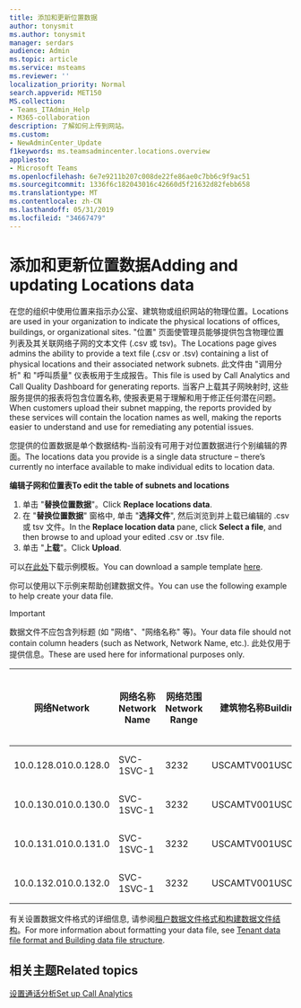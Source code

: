 ```yaml
---
title: 添加和更新位置数据
author: tonysmit
ms.author: tonysmit
manager: serdars
audience: Admin
ms.topic: article
ms.service: msteams
ms.reviewer: ''
localization_priority: Normal
search.appverid: MET150
MS.collection:
- Teams_ITAdmin_Help
- M365-collaboration
description: 了解如何上传到网站。
ms.custom:
- NewAdminCenter_Update
f1keywords: ms.teamsadmincenter.locations.overview
appliesto:
- Microsoft Teams
ms.openlocfilehash: 6e7e9211b207c008de22fe86ae0c7bb6c9f9ac51
ms.sourcegitcommit: 1336f6c182043016c42660d5f21632d82febb658
ms.translationtype: MT
ms.contentlocale: zh-CN
ms.lasthandoff: 05/31/2019
ms.locfileid: "34667479"
---
```

<a name="adding-and-updating-locations-data"></a><span data-ttu-id="b8e43-103">添加和更新位置数据</span><span class="sxs-lookup"><span data-stu-id="b8e43-103">Adding and updating Locations data</span></span>
============================

<span data-ttu-id="b8e43-104">在您的组织中使用位置来指示办公室、建筑物或组织网站的物理位置。</span><span class="sxs-lookup"><span data-stu-id="b8e43-104">Locations are used in your organization to indicate the physical locations of offices, buildings, or organizational sites.</span></span> <span data-ttu-id="b8e43-105">"位置" 页面使管理员能够提供包含物理位置列表及其关联网络子网的文本文件 (.csv 或 tsv)。</span><span class="sxs-lookup"><span data-stu-id="b8e43-105">The Locations page gives admins the ability to provide a text file (.csv or .tsv) containing a list of physical locations and their associated network subnets.</span></span> <span data-ttu-id="b8e43-106">此文件由 "调用分析" 和 "呼叫质量" 仪表板用于生成报告。</span><span class="sxs-lookup"><span data-stu-id="b8e43-106">This file is used by Call Analytics and Call Quality Dashboard for generating reports.</span></span> <span data-ttu-id="b8e43-107">当客户上载其子网映射时, 这些服务提供的报表将包含位置名称, 使报表更易于理解和用于修正任何潜在问题。</span><span class="sxs-lookup"><span data-stu-id="b8e43-107">When customers upload their subnet mapping, the reports provided by these services will contain the location names as well, making the reports easier to understand and use for remediating any potential issues.</span></span>

<span data-ttu-id="b8e43-108">您提供的位置数据是单个数据结构-当前没有可用于对位置数据进行个别编辑的界面。</span><span class="sxs-lookup"><span data-stu-id="b8e43-108">The locations data you provide is a single data structure – there’s currently no interface available to make individual edits to location data.</span></span> 

<span data-ttu-id="b8e43-109">**编辑子网和位置表**</span><span class="sxs-lookup"><span data-stu-id="b8e43-109">**To edit the table of subnets and locations**</span></span>

1. <span data-ttu-id="b8e43-110">单击 "**替换位置数据**"。</span><span class="sxs-lookup"><span data-stu-id="b8e43-110">Click **Replace locations data**.</span></span>
2. <span data-ttu-id="b8e43-111">在 "**替换位置数据**" 窗格中, 单击 "**选择文件**", 然后浏览到并上载已编辑的 .csv 或 tsv 文件。</span><span class="sxs-lookup"><span data-stu-id="b8e43-111">In the **Replace location data** pane, click **Select a file**, and then browse to and upload your edited .csv or .tsv file.</span></span> 
3. <span data-ttu-id="b8e43-112">单击 "**上载**"。</span><span class="sxs-lookup"><span data-stu-id="b8e43-112">Click **Upload**.</span></span> 


<span data-ttu-id="b8e43-113">可以[在此处](https://github.com/MicrosoftDocs/OfficeDocs-SkypeForBusiness/blob/live/Teams/downloads/locations-template.zip?raw=true)下载示例模板。</span><span class="sxs-lookup"><span data-stu-id="b8e43-113">You can download a sample template [here](https://github.com/MicrosoftDocs/OfficeDocs-SkypeForBusiness/blob/live/Teams/downloads/locations-template.zip?raw=true).</span></span>

<span data-ttu-id="b8e43-114">你可以使用以下示例来帮助创建数据文件。</span><span class="sxs-lookup"><span data-stu-id="b8e43-114">You can use the following example to help create your data file.</span></span> 

> [!IMPORTANT]
> <span data-ttu-id="b8e43-115">数据文件不应包含列标题 (如 "网络"、"网络名称" 等)。</span><span class="sxs-lookup"><span data-stu-id="b8e43-115">Your data file should not contain column headers (such as Network, Network Name, etc.).</span></span> <span data-ttu-id="b8e43-116">此处仅用于提供信息。</span><span class="sxs-lookup"><span data-stu-id="b8e43-116">These are used here for informational purposes only.</span></span> </br>

|<span data-ttu-id="b8e43-117">网络</span><span class="sxs-lookup"><span data-stu-id="b8e43-117">Network</span></span>|<span data-ttu-id="b8e43-118">网络名称</span><span class="sxs-lookup"><span data-stu-id="b8e43-118">Network Name</span></span>|<span data-ttu-id="b8e43-119">网络范围</span><span class="sxs-lookup"><span data-stu-id="b8e43-119">Network Range</span></span>|<span data-ttu-id="b8e43-120">建筑物名称</span><span class="sxs-lookup"><span data-stu-id="b8e43-120">Building Name</span></span>|<span data-ttu-id="b8e43-121">所有权类型</span><span class="sxs-lookup"><span data-stu-id="b8e43-121">Ownership Type</span></span>|<span data-ttu-id="b8e43-122">建筑物类型</span><span class="sxs-lookup"><span data-stu-id="b8e43-122">Building Type</span></span>|<span data-ttu-id="b8e43-123">构建 Office 类型</span><span class="sxs-lookup"><span data-stu-id="b8e43-123">Building Office Type</span></span>|<span data-ttu-id="b8e43-124">城市</span><span class="sxs-lookup"><span data-stu-id="b8e43-124">City</span></span>|<span data-ttu-id="b8e43-125">邮政编码</span><span class="sxs-lookup"><span data-stu-id="b8e43-125">Zip Code</span></span>|<span data-ttu-id="b8e43-126">该国</span><span class="sxs-lookup"><span data-stu-id="b8e43-126">Country</span></span>|<span data-ttu-id="b8e43-127">省/市/自治区</span><span class="sxs-lookup"><span data-stu-id="b8e43-127">State</span></span>|<span data-ttu-id="b8e43-128">区域</span><span class="sxs-lookup"><span data-stu-id="b8e43-128">Region</span></span>|<span data-ttu-id="b8e43-129">公司内部</span><span class="sxs-lookup"><span data-stu-id="b8e43-129">Inside Corp</span></span>|<span data-ttu-id="b8e43-130">快速路线</span><span class="sxs-lookup"><span data-stu-id="b8e43-130">Express Route</span></span>|
|-|-|-|-|-|-|-|-|-|-|-|-|-|-|
|<span data-ttu-id="b8e43-131">10.0.128.0</span><span class="sxs-lookup"><span data-stu-id="b8e43-131">10.0.128.0</span></span> |<span data-ttu-id="b8e43-132">SVC-1</span><span class="sxs-lookup"><span data-stu-id="b8e43-132">SVC-1</span></span>|<span data-ttu-id="b8e43-133">32</span><span class="sxs-lookup"><span data-stu-id="b8e43-133">32</span></span>|<span data-ttu-id="b8e43-134">USCAMTV001</span><span class="sxs-lookup"><span data-stu-id="b8e43-134">USCAMTV001</span></span>|<span data-ttu-id="b8e43-135">Contoso 租赁 RE&F</span><span class="sxs-lookup"><span data-stu-id="b8e43-135">Contoso Leased RE&F</span></span>|<span data-ttu-id="b8e43-136">Office</span><span class="sxs-lookup"><span data-stu-id="b8e43-136">Office</span></span>|<span data-ttu-id="b8e43-137">重新&F</span><span class="sxs-lookup"><span data-stu-id="b8e43-137">RE&F</span></span>|<span data-ttu-id="b8e43-138">山地视图</span><span class="sxs-lookup"><span data-stu-id="b8e43-138">Mountain View</span></span>|<span data-ttu-id="b8e43-139">94043</span><span class="sxs-lookup"><span data-stu-id="b8e43-139">94043</span></span>|<span data-ttu-id="b8e43-140">我们</span><span class="sxs-lookup"><span data-stu-id="b8e43-140">US</span></span>|<span data-ttu-id="b8e43-141">认证</span><span class="sxs-lookup"><span data-stu-id="b8e43-141">CA</span></span>|<span data-ttu-id="b8e43-142">我们</span><span class="sxs-lookup"><span data-stu-id="b8e43-142">US</span></span>|<span data-ttu-id="b8e43-143">1</span><span class="sxs-lookup"><span data-stu-id="b8e43-143">1</span></span>|<span data-ttu-id="b8e43-144">1</span><span class="sxs-lookup"><span data-stu-id="b8e43-144">1</span></span>|
|<span data-ttu-id="b8e43-145">10.0.130.0</span><span class="sxs-lookup"><span data-stu-id="b8e43-145">10.0.130.0</span></span> |<span data-ttu-id="b8e43-146">SVC-1</span><span class="sxs-lookup"><span data-stu-id="b8e43-146">SVC-1</span></span>|<span data-ttu-id="b8e43-147">32</span><span class="sxs-lookup"><span data-stu-id="b8e43-147">32</span></span>|<span data-ttu-id="b8e43-148">USCAMTV001</span><span class="sxs-lookup"><span data-stu-id="b8e43-148">USCAMTV001</span></span>|<span data-ttu-id="b8e43-149">Contoso 租赁 RE&F</span><span class="sxs-lookup"><span data-stu-id="b8e43-149">Contoso Leased RE&F</span></span>|<span data-ttu-id="b8e43-150">Office</span><span class="sxs-lookup"><span data-stu-id="b8e43-150">Office</span></span>|<span data-ttu-id="b8e43-151">重新&F</span><span class="sxs-lookup"><span data-stu-id="b8e43-151">RE&F</span></span>|<span data-ttu-id="b8e43-152">山地视图</span><span class="sxs-lookup"><span data-stu-id="b8e43-152">Mountain View</span></span>|<span data-ttu-id="b8e43-153">94043</span><span class="sxs-lookup"><span data-stu-id="b8e43-153">94043</span></span>|<span data-ttu-id="b8e43-154">我们</span><span class="sxs-lookup"><span data-stu-id="b8e43-154">US</span></span>|<span data-ttu-id="b8e43-155">认证</span><span class="sxs-lookup"><span data-stu-id="b8e43-155">CA</span></span>|<span data-ttu-id="b8e43-156">我们</span><span class="sxs-lookup"><span data-stu-id="b8e43-156">US</span></span>|<span data-ttu-id="b8e43-157">1</span><span class="sxs-lookup"><span data-stu-id="b8e43-157">1</span></span>|<span data-ttu-id="b8e43-158">1</span><span class="sxs-lookup"><span data-stu-id="b8e43-158">1</span></span>|
|<span data-ttu-id="b8e43-159">10.0.131.0</span><span class="sxs-lookup"><span data-stu-id="b8e43-159">10.0.131.0</span></span> |<span data-ttu-id="b8e43-160">SVC-1</span><span class="sxs-lookup"><span data-stu-id="b8e43-160">SVC-1</span></span>|<span data-ttu-id="b8e43-161">32</span><span class="sxs-lookup"><span data-stu-id="b8e43-161">32</span></span>|<span data-ttu-id="b8e43-162">USCAMTV001</span><span class="sxs-lookup"><span data-stu-id="b8e43-162">USCAMTV001</span></span>|<span data-ttu-id="b8e43-163">Contoso 租赁 RE&F</span><span class="sxs-lookup"><span data-stu-id="b8e43-163">Contoso Leased RE&F</span></span>|<span data-ttu-id="b8e43-164">Office</span><span class="sxs-lookup"><span data-stu-id="b8e43-164">Office</span></span>|<span data-ttu-id="b8e43-165">重新&F</span><span class="sxs-lookup"><span data-stu-id="b8e43-165">RE&F</span></span>|<span data-ttu-id="b8e43-166">山地视图</span><span class="sxs-lookup"><span data-stu-id="b8e43-166">Mountain View</span></span>|<span data-ttu-id="b8e43-167">94043</span><span class="sxs-lookup"><span data-stu-id="b8e43-167">94043</span></span>|<span data-ttu-id="b8e43-168">我们</span><span class="sxs-lookup"><span data-stu-id="b8e43-168">US</span></span>|<span data-ttu-id="b8e43-169">认证</span><span class="sxs-lookup"><span data-stu-id="b8e43-169">CA</span></span>|<span data-ttu-id="b8e43-170">我们</span><span class="sxs-lookup"><span data-stu-id="b8e43-170">US</span></span>|<span data-ttu-id="b8e43-171">1</span><span class="sxs-lookup"><span data-stu-id="b8e43-171">1</span></span>|<span data-ttu-id="b8e43-172">1</span><span class="sxs-lookup"><span data-stu-id="b8e43-172">1</span></span>|
|<span data-ttu-id="b8e43-173">10.0.132.0</span><span class="sxs-lookup"><span data-stu-id="b8e43-173">10.0.132.0</span></span> |<span data-ttu-id="b8e43-174">SVC-1</span><span class="sxs-lookup"><span data-stu-id="b8e43-174">SVC-1</span></span>|<span data-ttu-id="b8e43-175">32</span><span class="sxs-lookup"><span data-stu-id="b8e43-175">32</span></span>|<span data-ttu-id="b8e43-176">USCAMTV001</span><span class="sxs-lookup"><span data-stu-id="b8e43-176">USCAMTV001</span></span>|<span data-ttu-id="b8e43-177">Contoso 租赁 RE&F</span><span class="sxs-lookup"><span data-stu-id="b8e43-177">Contoso Leased RE&F</span></span>|<span data-ttu-id="b8e43-178">Office</span><span class="sxs-lookup"><span data-stu-id="b8e43-178">Office</span></span>|<span data-ttu-id="b8e43-179">重新&F</span><span class="sxs-lookup"><span data-stu-id="b8e43-179">RE&F</span></span>|<span data-ttu-id="b8e43-180">山地视图</span><span class="sxs-lookup"><span data-stu-id="b8e43-180">Mountain View</span></span>|<span data-ttu-id="b8e43-181">94043</span><span class="sxs-lookup"><span data-stu-id="b8e43-181">94043</span></span>|<span data-ttu-id="b8e43-182">我们</span><span class="sxs-lookup"><span data-stu-id="b8e43-182">US</span></span>|<span data-ttu-id="b8e43-183">认证</span><span class="sxs-lookup"><span data-stu-id="b8e43-183">CA</span></span>|<span data-ttu-id="b8e43-184">我们</span><span class="sxs-lookup"><span data-stu-id="b8e43-184">US</span></span>|<span data-ttu-id="b8e43-185">1</span><span class="sxs-lookup"><span data-stu-id="b8e43-185">1</span></span>|<span data-ttu-id="b8e43-186">1</span><span class="sxs-lookup"><span data-stu-id="b8e43-186">1</span></span>|


<span data-ttu-id="b8e43-187">有关设置数据文件格式的详细信息, 请参阅[租户数据文件格式和构建数据文件结构](turning-on-and-using-call-quality-dashboard.md#tenant-data-file-format-and-structure)。</span><span class="sxs-lookup"><span data-stu-id="b8e43-187">For more information about formatting your data file, see [Tenant data file format and Building data file structure](turning-on-and-using-call-quality-dashboard.md#tenant-data-file-format-and-structure).</span></span>


## <a name="related-topics"></a><span data-ttu-id="b8e43-188">相关主题</span><span class="sxs-lookup"><span data-stu-id="b8e43-188">Related topics</span></span>

[<span data-ttu-id="b8e43-189">设置通话分析</span><span class="sxs-lookup"><span data-stu-id="b8e43-189">Set up Call Analytics</span></span>](set-up-call-analytics.md)
